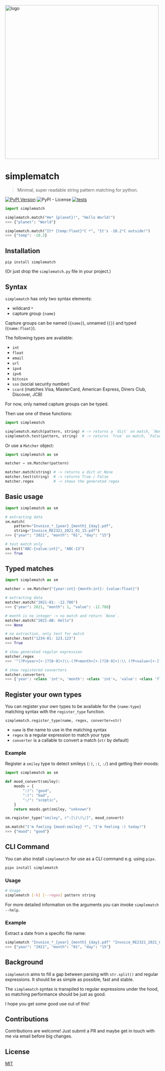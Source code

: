 <img width="500" src="https://raw.githubusercontent.com/tfeldmann/simplematch/main/docs/simplematch.svg" alt="logo">

# simplematch

> Minimal, super readable string pattern matching for python.

[![PyPI Version][pypi-image]][pypi-url]
![PyPI - License](https://img.shields.io/pypi/l/simplematch)
[![tests](https://github.com/tfeldmann/simplematch/actions/workflows/tests.yml/badge.svg?branch=main)](https://github.com/tfeldmann/simplematch/actions/workflows/tests.yml)

```python
import simplematch

simplematch.match("He* {planet}!", "Hello World!")
>>> {"planet": "World"}

simplematch.match("It* {temp:float}°C *", "It's -10.2°C outside!")
>>> {"temp": -10.2}
```

## Installation

`pip install simplematch`

(Or just drop the `simplematch.py` file in your project.)

## Syntax

`simplematch` has only two syntax elements:

- wildcard `*`
- capture group `{name}`

Capture groups can be named (`{name}`), unnamed (`{}`) and typed (`{name:float}`).

The following types are available:

- `int`
- `float`
- `email`
- `url`
- `ipv4`
- `ipv6`
- `bitcoin`
- `ssn` (social security number)
- `ccard` (matches Visa, MasterCard, American Express, Diners Club, Discover, JCB)

For now, only named capture groups can be typed.

Then use one of these functions:

```python
import simplematch

simplematch.match(pattern, string) # -> returns a `dict` on match, `None` otherwise.
simplematch.test(pattern, string)  # -> returns `True` on match, `False` otherwise.
```

Or use a `Matcher` object:

```python
import simplematch as sm

matcher = sm.Matcher(pattern)

matcher.match(string) # -> returns a dict or None
matcher.test(string)  # -> returns True / False
matcher.regex         # -> shows the generated regex
```

## Basic usage

```python
import simplematch as sm

# extracting data
sm.match(
    pattern="Invoice_*_{year}_{month}_{day}.pdf",
    string="Invoice_RE2321_2021_01_15.pdf")
>>> {"year": "2021", "month": "01", "day": "15"}

# test match only
sm.test("ABC-{value:int}", "ABC-13")
>>> True
```

## Typed matches

```python
import simplematch as sm

matcher = sm.Matcher("{year:int}-{month:int}: {value:float}")

# extracting data
matcher.match("2021-01: -12.786")
>>> {"year": 2021, "month": 1, "value": -12.786}

# month is no integer -> no match and return `None`.
matcher.match("2021-AB: Hello")
>>> None

# no extraction, only test for match
matcher.test("1234-01: 123.123")
>>> True

# show generated regular expression
matcher.regex
>>> '^(?P<year>[+-]?[0-9]+)\\-(?P<month>[+-]?[0-9]+):\\ (?P<value>[+-]?(?:[0-9]*[.])?[0-9]+)$'

# show registered converters
matcher.converters
>>> {'year': <class 'int'>, 'month': <class 'int'>, 'value': <class 'float'>}
```

## Register your own types

You can register your own types to be available for the `{name:type}` matching syntax
with the `register_type` function.

`simplematch.register_type(name, regex, converter=str)`

- `name` is the name to use in the matching syntax
- `regex` is a regular expression to match your type
- `converter` is a callable to convert a match (`str` by default)

### Example

Register a `smiley` type to detect smileys (`:)`, `:(`, `:/`) and getting their moods:

```python
import simplematch as sm

def mood_convert(smiley):
    moods = {
        ":)": "good",
        ":(": "bad",
        ":/": "sceptic",
    }
    return moods.get(smiley, "unknown")

sm.register_type("smiley", r":[\)\(\/]", mood_convert)

sm.match("I'm feeling {mood:smiley} *", "I'm feeling :) today!")
>>> {"mood": "good"}
```

## CLI Command

You can also install `simplematch` for use as a CLI command e.g. using `pipx`.

```sh
pipx install simplematch
```

### Usage

```sh
# Usage
simplematch [-h] [--regex] pattern string
```

For more detailed information on the arguments you can invoke
`simplematch --help`.

### Example

Extract a date from a specific file name:

```sh
simplematch "Invoice_*_{year}_{month}_{day}.pdf" "Invoice_RE2321_2021_01_15.pdf"
>>> {"year": "2021", "month": "01", "day": "15"}
```

## Background

`simplematch` aims to fill a gap between parsing with `str.split()` and regular
expressions. It should be as simple as possible, fast and stable.

The `simplematch` syntax is transpiled to regular expressions under the hood, so
matching performance should be just as good.

I hope you get some good use out of this!

## Contributions

Contributions are welcome! Just submit a PR and maybe get in touch with me via email
before big changes.

## License

[MIT](https://choosealicense.com/licenses/mit/)

<!-- Badges -->

[pypi-image]: https://img.shields.io/pypi/v/simplematch
[pypi-url]: https://pypi.org/project/simplematch/
